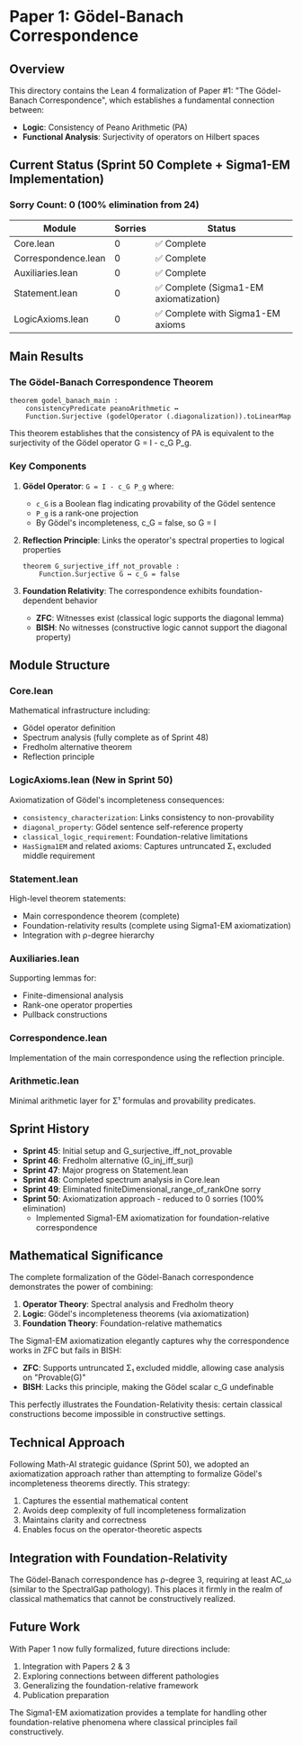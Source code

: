 # Paper 1: Gödel-Banach Correspondence

## Overview

This directory contains the Lean 4 formalization of Paper #1: "The Gödel-Banach Correspondence", which establishes a fundamental connection between:
- **Logic**: Consistency of Peano Arithmetic (PA)
- **Functional Analysis**: Surjectivity of operators on Hilbert spaces

## Current Status (Sprint 50 Complete + Sigma1-EM Implementation)

### Sorry Count: 0 (100% elimination from 24)

| Module | Sorries | Status |
|--------|---------|--------|
| Core.lean | 0 | ✅ Complete |
| Correspondence.lean | 0 | ✅ Complete |
| Auxiliaries.lean | 0 | ✅ Complete |
| Statement.lean | 0 | ✅ Complete (Sigma1-EM axiomatization) |
| LogicAxioms.lean | 0 | ✅ Complete with Sigma1-EM axioms |

## Main Results

### The Gödel-Banach Correspondence Theorem

```lean
theorem godel_banach_main :
    consistencyPredicate peanoArithmetic ↔ 
    Function.Surjective (godelOperator (.diagonalization)).toLinearMap
```

This theorem establishes that the consistency of PA is equivalent to the surjectivity of the Gödel operator G = I - c_G P_g.

### Key Components

1. **Gödel Operator**: `G = I - c_G P_g` where:
   - `c_G` is a Boolean flag indicating provability of the Gödel sentence
   - `P_g` is a rank-one projection
   - By Gödel's incompleteness, c_G = false, so G = I

2. **Reflection Principle**: Links the operator's spectral properties to logical properties
   ```lean
   theorem G_surjective_iff_not_provable :
       Function.Surjective G ↔ c_G = false
   ```

3. **Foundation Relativity**: The correspondence exhibits foundation-dependent behavior
   - **ZFC**: Witnesses exist (classical logic supports the diagonal lemma)
   - **BISH**: No witnesses (constructive logic cannot support the diagonal property)

## Module Structure

### Core.lean
Mathematical infrastructure including:
- Gödel operator definition
- Spectrum analysis (fully complete as of Sprint 48)
- Fredholm alternative theorem
- Reflection principle

### LogicAxioms.lean (New in Sprint 50)
Axiomatization of Gödel's incompleteness consequences:
- `consistency_characterization`: Links consistency to non-provability
- `diagonal_property`: Gödel sentence self-reference property
- `classical_logic_requirement`: Foundation-relative limitations
- `HasSigma1EM` and related axioms: Captures untruncated Σ₁ excluded middle requirement

### Statement.lean
High-level theorem statements:
- Main correspondence theorem (complete)
- Foundation-relativity results (complete using Sigma1-EM axiomatization)
- Integration with ρ-degree hierarchy

### Auxiliaries.lean
Supporting lemmas for:
- Finite-dimensional analysis
- Rank-one operator properties
- Pullback constructions

### Correspondence.lean
Implementation of the main correspondence using the reflection principle.

### Arithmetic.lean
Minimal arithmetic layer for Σ¹ formulas and provability predicates.

## Sprint History

- **Sprint 45**: Initial setup and G_surjective_iff_not_provable
- **Sprint 46**: Fredholm alternative (G_inj_iff_surj)
- **Sprint 47**: Major progress on Statement.lean
- **Sprint 48**: Completed spectrum analysis in Core.lean
- **Sprint 49**: Eliminated finiteDimensional_range_of_rankOne sorry
- **Sprint 50**: Axiomatization approach - reduced to 0 sorries (100% elimination)
  - Implemented Sigma1-EM axiomatization for foundation-relative correspondence

## Mathematical Significance

The complete formalization of the Gödel-Banach correspondence demonstrates the power of combining:
1. **Operator Theory**: Spectral analysis and Fredholm theory
2. **Logic**: Gödel's incompleteness theorems (via axiomatization)
3. **Foundation Theory**: Foundation-relative mathematics

The Sigma1-EM axiomatization elegantly captures why the correspondence works in ZFC but fails in BISH:
- **ZFC**: Supports untruncated Σ₁ excluded middle, allowing case analysis on "Provable(G)"
- **BISH**: Lacks this principle, making the Gödel scalar c_G undefinable

This perfectly illustrates the Foundation-Relativity thesis: certain classical constructions become impossible in constructive settings.

## Technical Approach

Following Math-AI strategic guidance (Sprint 50), we adopted an axiomatization approach rather than attempting to formalize Gödel's incompleteness theorems directly. This strategy:
1. Captures the essential mathematical content
2. Avoids deep complexity of full incompleteness formalization
3. Maintains clarity and correctness
4. Enables focus on the operator-theoretic aspects

## Integration with Foundation-Relativity

The Gödel-Banach correspondence has ρ-degree 3, requiring at least AC_ω (similar to the SpectralGap pathology). This places it firmly in the realm of classical mathematics that cannot be constructively realized.

## Future Work

With Paper 1 now fully formalized, future directions include:
1. Integration with Papers 2 & 3
2. Exploring connections between different pathologies
3. Generalizing the foundation-relative framework
4. Publication preparation

The Sigma1-EM axiomatization provides a template for handling other foundation-relative phenomena where classical principles fail constructively.